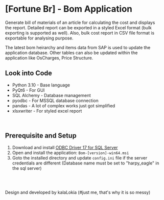 # [Fortune Br] - Bom Application

Generate bill of materials of an article for calculating the cost and displays the report. Detailed report can be exported in a styled Excel format (bulk exporting is supported as well). Also, bulk cost report in CSV file format is exportable for analysing purpose. 

The latest bom heirarchy and items data from SAP is used to update the application database. Other tables can also be updated within the application like OsCharges, Price Structure.

## Look into Code
- Python 3.10 - Base language
- PyQt6 - For GUI
- SQL Alchemy - Database management
- pyodbc - For MSSQL database connection
- pandas - A lot of complex works just got simplified
- xlsxwriter - For styled excel report

<br/>

## Prerequisite and Setup
1. Download and install [ODBC Driver 17 for SQL Server](https://go.microsoft.com/fwlink/?linkid=2187214)
2. Open and install the application: `Bom-[version]-win64.msi`
4. Goto the installed directory and update `config.ini` file if the server credentials are different (Database name must be set to "harpy_eagle" in the sql server)

<br/>
<br/>

Design and developed by kalaLokia  (#just me, that's why it is so messy)